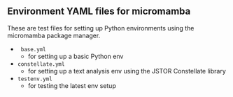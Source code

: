 ## Environment YAML files for micromamba 

These are test files for setting up Python environments using the micromamba package manager. 

* ``` base.yml```  
	* for setting up a basic Python env
* ``` constellate.yml ``` 
	* for setting up a text analysis env using the JSTOR Constellate library
* ``` testenv.yml ``` 
	* for testing the latest env setup
